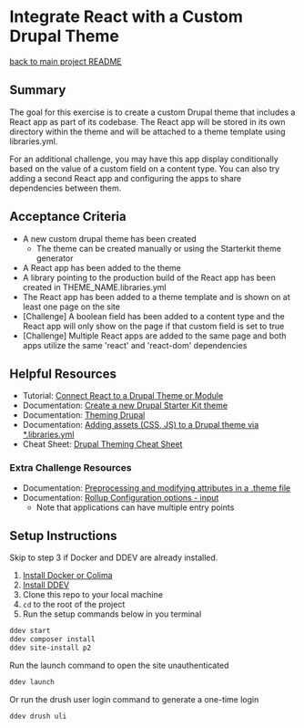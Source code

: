 # Integrate React with a Custom Drupal Theme

[back to main project README](../../README.md)

## Summary

The goal for this exercise is to create a custom Drupal theme that includes a React app as part of its codebase. The React app will be stored in its own directory within the theme and will be attached to a theme template using libraries.yml.

For an additional challenge, you may have this app display conditionally based on the value of a custom field on a content type. You can also try adding a second React app and configuring the apps to share dependencies between them.

## Acceptance Criteria

- A new custom drupal theme has been created
  - The theme can be created manually or using the Starterkit theme generator
- A React app has been added to the theme
- A library pointing to the production build of the React app has been created in THEME_NAME.libraries.yml
- The React app has been added to a theme template and is shown on at least one page on the site
- [Challenge] A boolean field has been added to a content type and the React app will only show on the page if that custom field is set to true
- [Challenge] Multiple React apps are added to the same page and both apps utilize the same 'react' and 'react-dom' dependencies

## Helpful Resources

- Tutorial: [Connect React to a Drupal Theme or Module](https://drupalize.me/tutorial/connect-react-drupal-theme-or-module?p=3253)
- Documentation: [Create a new Drupal Starter Kit theme](https://www.drupal.org/docs/core-modules-and-themes/core-themes/starterkit-theme)
- Documentation: [Theming Drupal](https://www.drupal.org/docs/develop/theming-drupal)
- Documentation: [Adding assets (CSS, JS) to a Drupal theme via *.libraries.yml](https://www.drupal.org/docs/develop/theming-drupal/adding-assets-css-js-to-a-drupal-theme-via-librariesyml)
- Cheat Sheet: [Drupal Theming Cheat Sheet](https://drupalize.me/guide/theming-cheat-sheet)

### Extra Challenge Resources

- Documentation: [Preprocessing and modifying attributes in a .theme file](https://www.drupal.org/docs/8/theming-drupal-8/modifying-attributes-in-a-theme-file)
- Documentation: [Rollup Configuration options - input](https://rollupjs.org/configuration-options/#input)
  - Note that applications can have multiple entry points

## Setup Instructions

Skip to step 3 if Docker and DDEV are already installed.

1. [Install Docker or Colima](https://ddev.readthedocs.io/en/stable/users/install/docker-installation/)
2. [Install DDEV](https://ddev.readthedocs.io/en/stable/users/install/ddev-installation/)
3. Clone this repo to your local machine
4. `cd` to the root of the project
5. Run the setup commands below in you terminal
```bash
ddev start
ddev composer install
ddev site-install p2
```
Run the launch command to open the site unauthenticated
```bash
ddev launch
```
Or run the drush user login command to generate a one-time login
```bash
ddev drush uli
```
